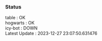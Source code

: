 ### Status


table : OK  
hogwarts : OK  
icy-bot : DOWN  
Latest Update : 2023-12-27 23:07:50.631476
